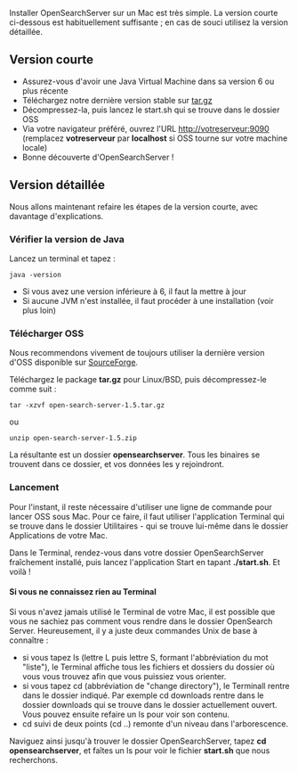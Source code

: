 Installer OpenSearchServer sur un Mac est très simple. La version courte ci-dessous est habituellement suffisante ; en cas de souci utilisez la version détaillée.

## Version courte

- Assurez-vous d'avoir une Java Virtual Machine dans sa version 6 ou plus récente
- Téléchargez notre dernière version stable sur [tar.gz](http://www.open-search-server.com/download/  "Download")
- Décompressez-la, puis lancez le start.sh qui se trouve dans le dossier OSS
- Via votre navigateur préféré, ouvrez l'URL [http://votreserveur:9090](http://votreserveurr:9090) (remplacez **votreserveur** par **localhost** si OSS tourne sur votre machine locale)
- Bonne découverte d'OpenSearchServer !

## Version détaillée
Nous allons maintenant refaire les étapes de la version courte, avec davantage d'explications.

### Vérifier la version de Java ###

Lancez un terminal et tapez :

    java -version

- Si vous avez une version inférieure à 6, il faut la mettre à jour
- Si aucune JVM n'est installée, il faut procéder à une installation (voir plus loin)

### Télécharger OSS

Nous recommendons vivement de toujours utiliser la dernière version d'OSS disponible sur [SourceForge](http://www.open-search-server.com/download/ "Download").

Téléchargez le package **tar.gz** pour Linux/BSD, puis décompressez-le comme suit :

    tar -xzvf open-search-server-1.5.tar.gz
    
ou

	unzip open-search-server-1.5.zip
    
La résultante est un dossier **opensearchserver**. Tous les binaires se trouvent dans ce dossier, et vos données les y rejoindront.

### Lancement
Pour l'instant, il reste nécessaire d'utiliser une ligne de commande pour lancer OSS sous Mac. Pour ce faire, il faut utiliser l'application Terminal qui se trouve dans le dossier Utilitaires - qui se trouve lui-même dans le dossier Applications de votre Mac.

Dans le Terminal, rendez-vous dans votre dossier OpenSearchServer fraîchement installé, puis lancez l'application Start en tapant **./start.sh**. Et voilà !

#### Si vous ne connaissez rien au Terminal
Si vous n'avez jamais utilisé le Terminal de votre Mac, il est possible que vous ne sachiez pas comment vous rendre dans le dossier OpenSearch Server. Heureusement, il y a juste deux commandes Unix de base à connaître :

- si vous tapez ls (lettre L puis lettre S, formant l'abbréviation du mot "liste"), le Terminal affiche tous les fichiers et dossiers du dossier où vous vous trouvez afin que vous puissiez vous orienter.
- si vous tapez cd (abbréviation de "change directory"), le Terminall rentre dans le dossier indiqué. Par exemple cd downloads rentre dans le dossier downloads qui se trouve dans le dossier actuellement ouvert. Vous pouvez ensuite refaire un ls pour voir son contenu.
- cd suivi de deux points (cd ..) remonte d'un niveau dans l'arborescence.

Naviguez ainsi jusqu'à trouver le dossier OpenSearchServer, tapez **cd opensearchserver**, et faîtes un ls pour voir le fichier **start.sh** que nous recherchons.
